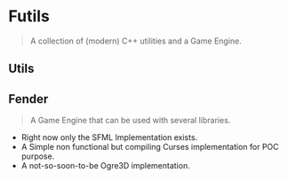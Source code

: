 # Futils

> A collection of (modern) C++ utilities and a Game Engine.

## Utils

## Fender

> A Game Engine that can be used with several libraries.

+ Right now only the SFML Implementation exists.
+ A Simple non functional but compiling Curses implementation for POC purpose.
+ A not-so-soon-to-be Ogre3D implementation.